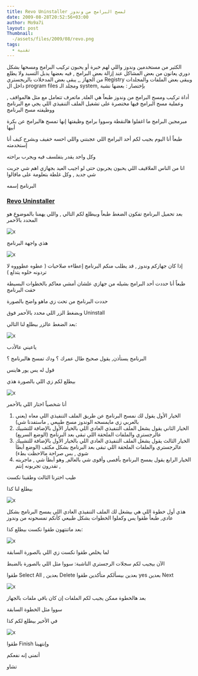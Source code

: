 ```yaml
---
title: Revo Uninstaller لمسح البرامج من وندوز
date: 2009-08-28T20:52:56+03:00
author: Mo9a7i
layout: post
Thumbnail:
  -/assets/files/2009/08/revo.png
tags:
  - تقنية
---
```


الكثير من مستخدمين وندوز واللي لهم خبرة أو يحبون تركيب البرامج ومسحها بشكل دوري يعانون من بعض المشاكل عند إزالة بعض البرامج , فيه بعضها يدبل التسبد ولا يطلع من الجهاز ,, يبقى بعض المدخلات بالريجستري Registry ويبقى بعض الملفات والمجلدات داخل ال program files ومجلد الـ system, بإختصار : بعضها نشبة

أداة تركيب ومسح البرامج من وندوز طبعاً هي العلة, ماتعرف تتعامل مع مثل هالمواقف , وعملية مسح البرامج فيها مختصرة على تشغيل الملف التنفيذي اللي يجي مع البرنامج ووظيفته مسح البرنامج

مبرمجين البرامج ما اغفلوا هالنقطة وسووا برامج وظيفتها إنها تمسح هالبرامج عن بكرة أبيها

طبعاً أنا اليوم بجيب لكم أحد البرامج اللي عجبتني واللي احسه خفيف وبشرح كيف أنا إستخدمته

وكل واحد يقدر يتفلسف فيه ويجرب براحته

انا من الناس الملاقيف اللي يحبون يجربون حتى لو اجيب العيد بجهازي اهم شي جربت شي جديد , وكل غلطة بتعلومة على ماقالوا

البرنامج إسمه

### [Revo Uninstaller](http://www.revouninstaller.com/)

بعد تحميل البرنامج تفكون الضغط طبعاً وبيطلع لكم التالي , واللي يهمنا بالموضوع هو المحدد بالأحمر

![x](/assets/files/assets/files/2009/08/revo2.png)

هذي واجهة البرنامج

![x](/assets/files/assets/files/2009/08/revo3.png)

إذا كان جهازكم وندوز , قد يطلب منكم البرنامج إعطاءه صلاحيات ( عطوه عطوووه لا تردونه خلوه يتدلع )

طبعاً أنا حددت أحد البرامج بشيله من جهازي علشان أمشي معاكم بالخطوات البسيطة حقت البرنامج

حددت البرنامج من تحت زي ماهو واضح بالصورة

وبضغط الزر اللي محدد بالأحمر فوق Uninstall

بعد الضغط عالزر بيطلع لنا التالي:

![x](/assets/files/assets/files/2009/08/revo4.png)

ياعيني عالأدب

البرنامج يستأذن, يقول صحيح طال عمرك ؟ ودك تمسح هالبرنامج ؟

قول له يس يور هاينس

بيطلع لكم زي اللي بالصورة هذي

![x](/assets/files/assets/files/2009/08/revo5.png)

أنا شخصياً اختار اللي بالأحمر

1. الخيار الأول يقول لك نمسح البرنامج عن طريق الملف التنفيذي اللي معاه (يعني بالعربي زي مايمسحه الوندوز مسح طبيعي , ماستفدنا شي)
2. الخيار الثاني يقول يشغل الملف التنفيذي العادي اللي بالخيار الأول بالإضافة للتشييك عالرجستري والملفات الملحقة اللي تبقى بعد البرنامج (الوضع السريع)
3. الخيار الثالث يقول يشغل الملف التنفيذي العادي اللي بالخيار الأول بالإضافة للتشييك عالرجستري والملفات الملحقة اللي تبقى بعد البرنامج بشكل مكثف (الوضع أبطأ شوي , بس صراحة مالاحظت بطء)
4. الخيار الرابع يقول يمسح البرنامج بأقصى وأقوى شي بالعالم, وهو أبطأ شي , ماجربته , تقدرون تجربونه إنتم

طيب اخترنا الثالث وطقينا نكست

بيطلع لنا كذا

![x](/assets/files/assets/files/2009/08/revo6.png)

هذي أول خطوة اللي هي بيشغل لك الملف التنفيذي العادي اللي يمسح البرنامج بشكل عادي, طبعاً طقوا يس وكملوا الخطوات بشكل طبيعي كأنكم تمسحونه من وندوز

بعد ماتنتهون طقوا نكست بيطلع كذا:

![x](/assets/files/assets/files/2009/08/revo7.png)

لما يخلص طقوا نكست زي اللي بالصورة السابقة

الآن بيجيب لكم سجلات الرجستري الناشبة: سووا مثل اللي بالصورة بالضبط

طقوا Select All , بعدين Delete بعدين بيسألكم متأكدين طقوا yes بعدين Next

![x](/assets/files/assets/files/2009/08/revo8.png)

بعد هالخطوة ممكن يجيب لكم الملفات إن كان باقي ملفات بالجهاز

سووا مثل الخطوة السابقة

في الأخير بيطلع لكم كذا

![x](/assets/files/assets/files/2009/08/revo9.png)

طقوا Finish وإنتهينا

أتمنى إنه نفعكم

تشاو
